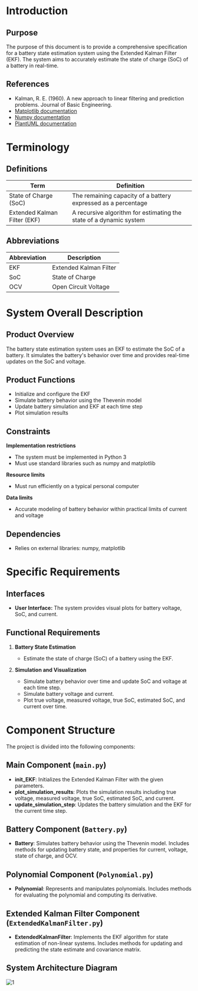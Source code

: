 # Introduction

## Purpose
The purpose of this document is to provide a comprehensive specification for a battery state estimation system using the Extended Kalman Filter (EKF). The system aims to accurately estimate the state of charge (SoC) of a battery in real-time.

## References
- Kalman, R. E. (1960). A new approach to linear filtering and prediction problems. Journal of Basic Engineering.
- [Matplotlib documentation](https://matplotlib.org/stable/contents.html)
- [Numpy documentation](https://numpy.org/doc/stable/)
- [PlantUML documentation](https://plantuml.com/)

# Terminology

## Definitions

| Term                    | Definition                                                |
|-------------------------|------------------------------------------------------------|
| State of Charge (SoC)   | The remaining capacity of a battery expressed as a percentage|
| Extended Kalman Filter (EKF) | A recursive algorithm for estimating the state of a dynamic system|

## Abbreviations

| Abbreviation | Description |
|--------------|-------------|
| EKF          | Extended Kalman Filter |
| SoC          | State of Charge        |
| OCV          | Open Circuit Voltage   |

# System Overall Description

## Product Overview
The battery state estimation system uses an EKF to estimate the SoC of a battery. It simulates the battery's behavior over time and provides real-time updates on the SoC and voltage.

## Product Functions
- Initialize and configure the EKF
- Simulate battery behavior using the Thevenin model
- Update battery simulation and EKF at each time step
- Plot simulation results

## Constraints

**Implementation restrictions**
- The system must be implemented in Python 3
- Must use standard libraries such as numpy and matplotlib

**Resource limits**
- Must run efficiently on a typical personal computer

**Data limits**
- Accurate modeling of battery behavior within practical limits of current and voltage

## Dependencies
- Relies on external libraries: numpy, matplotlib

# Specific Requirements

## Interfaces

- **User Interface:** The system provides visual plots for battery voltage, SoC, and current.

## Functional Requirements

1. **Battery State Estimation**
   - Estimate the state of charge (SoC) of a battery using the EKF.

2. **Simulation and Visualization**
   - Simulate battery behavior over time and update SoC and voltage at each time step. 
   - Simulate battery voltage and current.
   - Plot true voltage, measured voltage, true SoC, estimated SoC, and current over time.

# Component Structure

The project is divided into the following components:

## Main Component (`main.py`)
- **init_EKF**: Initializes the Extended Kalman Filter with the given parameters.
- **plot_simulation_results**: Plots the simulation results including true voltage, measured voltage, true SoC, estimated SoC, and current.
- **update_simulation_step**: Updates the battery simulation and the EKF for the current time step.

## Battery Component (`Battery.py`)
- **Battery**: Simulates battery behavior using the Thevenin model. Includes methods for updating battery state, and properties for current, voltage, state of charge, and OCV.

## Polynomial Component (`Polynomial.py`)
- **Polynomial**: Represents and manipulates polynomials. Includes methods for evaluating the polynomial and computing its derivative.

## Extended Kalman Filter Component (`ExtendedKalmanFilter.py`)
- **ExtendedKalmanFilter**: Implements the EKF algorithm for state estimation of non-linear systems. Includes methods for updating and predicting the state estimate and covariance matrix.

## System Architecture Diagram
![1](https://github.com/Fireman9/SKteam_KLfilter/assets/84972080/c2332f19-e0cc-4365-9dd6-fbdf4f50d6d3)

